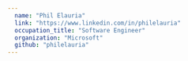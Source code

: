 ```yaml
---
  name: "Phil Elauria"
  link: "https://www.linkedin.com/in/philelauria"
  occupation_title: "Software Engineer"
  organization: "Microsoft"
  github: "philelauria"
---
```

